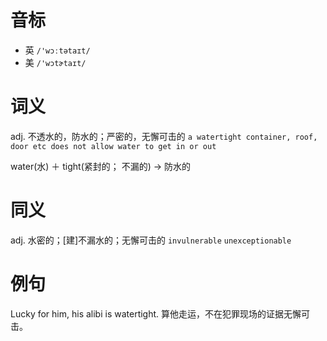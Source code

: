 # 音标

- 英 `/'wɔːtətaɪt/`
- 美 `/'wɔtɚtaɪt/`

# 词义

adj. 不透水的，防水的；严密的，无懈可击的
`a watertight container, roof, door etc does not allow water to get in or out`



water(水) ＋ tight(紧封的； 不漏的) → 防水的

# 同义

adj. 水密的；[建]不漏水的；无懈可击的
`invulnerable` `unexceptionable`

# 例句

Lucky for him, his alibi is watertight.
算他走运，不在犯罪现场的证据无懈可击。


